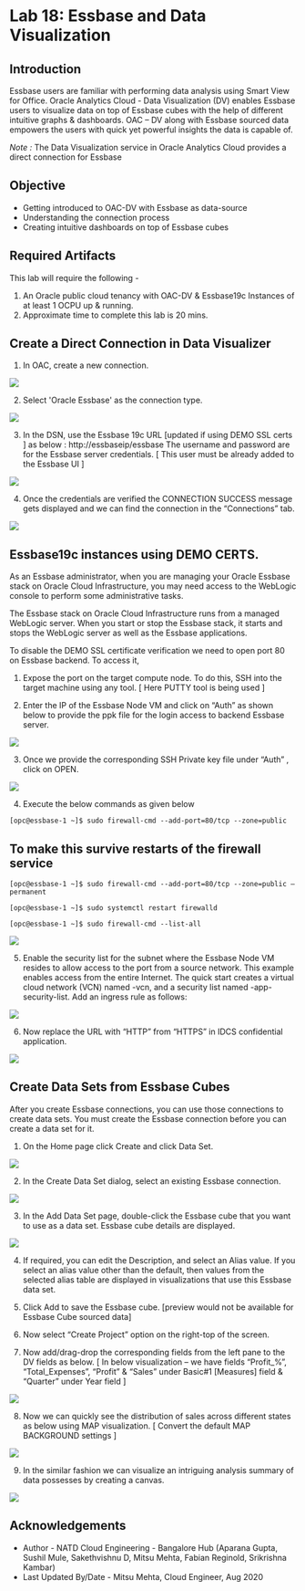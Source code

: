 # Lab 18: Essbase and Data Visualization 

## Introduction

Essbase users are familiar with performing data analysis using Smart View for Office. Oracle Analytics Cloud - Data Visualization (DV) enables Essbase users to visualize data on top of Essbase cubes with the help of different intuitive graphs & dashboards. OAC – DV along with Essbase sourced data empowers the users with quick yet powerful insights the data is capable of.  

*Note :* The Data Visualization service in Oracle Analytics Cloud provides a direct connection for Essbase

## Objective

* Getting introduced to OAC-DV with Essbase as data-source
* Understanding the connection process
* Creating intuitive dashboards on top of Essbase cubes 

## Required Artifacts

This lab will require the following -

  1.	An Oracle public cloud tenancy with OAC-DV & Essbase19c Instances of at least 1 OCPU up & running.
  2.	Approximate time to complete this lab is 20 mins. 


## Create a Direct Connection in Data Visualizer

1. In OAC, create a new connection.

![](./images/image18_1.png "")
 
2. Select 'Oracle Essbase' as the connection type.
 
![](./images/image18_2.png "")

3. In the DSN, use the Essbase 19c URL [updated if using DEMO SSL certs ] as below :
http://essbaseip/essbase
The username and password are for the Essbase server credentials. [ This user must be already added to the Essbase UI ]

![](./images/image18_3.png "")
 
4. Once the credentials are verified the CONNECTION SUCCESS message gets displayed and we can find the connection in the “Connections” tab.

![](./images/image18_4.png "")

## Essbase19c instances using DEMO CERTS.

As an Essbase administrator, when you are managing your Oracle Essbase stack on Oracle Cloud Infrastructure, you may need access to the WebLogic console to perform some administrative tasks. 

The Essbase stack on Oracle Cloud Infrastructure runs from a managed WebLogic server. When you start or stop the Essbase stack, it starts and stops the WebLogic server as well as the Essbase applications. 

To disable the DEMO SSL certificate verification we need to open port 80 on Essbase backend. To access it, 

1.	Expose the port on the target compute node. To do this, SSH into the target machine  using any tool. [ Here PUTTY tool is being used ]

2.	Enter the IP of the Essbase Node VM and click on “Auth” as shown below to provide the ppk file for the login access to backend Essbase server.

![](./images/image18_5.png "")

3.	Once we provide the corresponding SSH Private key file under “Auth” , click on OPEN.

![](./images/image18_6.png "")
 
4.	Execute the below commands as given below

``[opc@essbase-1 ~]$ sudo firewall-cmd --add-port=80/tcp --zone=public``
          
## To make this survive restarts of the firewall service

``[opc@essbase-1 ~]$ sudo firewall-cmd --add-port=80/tcp --zone=public –permanent``

``[opc@essbase-1 ~]$ sudo systemctl restart firewalld``

``[opc@essbase-1 ~]$ sudo firewall-cmd --list-all`` 
  
![](./images/image18_7.png "")
  
5.  Enable the security list for the subnet where the Essbase Node VM resides to allow access to the port from a source network. This example enables access from the entire Internet. The quick start creates a virtual cloud network (VCN) named <prefix>-vcn, and a security list named <prefix>-app-security-list. Add an ingress rule as follows: 
	
![](./images/image18_8.png "")	
 
6. Now replace the URL with “HTTP” from “HTTPS” in IDCS confidential application.

![](./images/image18_9.png "")

## Create Data Sets from Essbase Cubes

After you create Essbase connections, you can use those connections to create data sets. You must create the Essbase connection before you can create a data set for it.

1.	On the Home page click Create and click Data Set. 

![](./images/image18_10.png "")
 
2.	In the Create Data Set dialog, select an existing Essbase connection. 

![](./images/image18_11.png "")

3.	In the Add Data Set page, double-click the Essbase cube that you want to use as a data set. Essbase cube details are displayed.

![](./images/image18_12.png "")

4.	If required, you can edit the Description, and select an Alias value. If you select an alias value other than the default, then values from the selected alias table are displayed in visualizations that use this Essbase data set. 

5.	Click Add to save the Essbase cube. [preview would not be available for Essbase Cube sourced data]

6.	Now select “Create Project” option on the right-top of the screen.

7.	Now add/drag-drop the corresponding fields from the left pane to the DV fields as below.
[ In below visualization – we have fields “Profit_%”, “Total_Expenses”, “Profit” & “Sales” under Basic#1 [Measures] field & “Quarter” under Year field ]           

![](./images/image18_13.png "")
             
8.	Now we can quickly see the distribution of sales across different states as below using MAP visualization.
[ Convert the default MAP BACKGROUND settings ]

![](./images/image18_14.png "")

9.	In the similar fashion we can visualize an intriguing analysis summary of data possesses by creating a canvas.

![](./images/image18_15.png "")

## Acknowledgements

* Author - NATD Cloud Engineering - Bangalore Hub (Aparana Gupta, Sushil Mule, Sakethvishnu D, Mitsu Mehta, Fabian Reginold, Srikrishna Kambar)
* Last Updated By/Date - Mitsu Mehta, Cloud Engineer, Aug 2020
